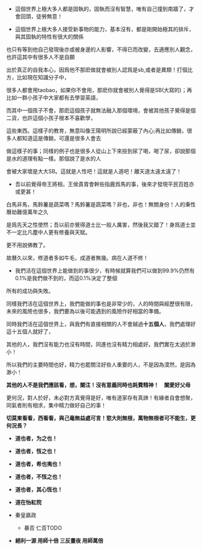 * 這個世界上極大多人都是固執的，固執而沒有智慧，唯有自己撞到南牆了，才會回頭，徒勞無意！

* 這個世界上極大多人接受新事物的能力，基本沒有，都是剛開始極其的排斥，與其固執的特性有很大的關係  

也只有等到他自己發現後亦或被身邊的人影響，不得已而改變，去適應別人觀念，也許這其中有很多人不是自願  

出於真正的自我本心，因爲他不那麽做就會被別人認爲是sb,或者是異類！打個比方，比如現在知識分子中，  

很多人都會用taobao，如果你不會用，那麽你就會被別人覺得是SB(大寫的)；再比如一群小孩子中大家都有去學習英語，

而其中一個孩子不會，那麽這個孩子就無法融入那個環境，會被其他孩子覺得是個二貨，也許這個小孩子根本不喜歡學，  

這些東西。這樣子的教育，無意叫像王陽明所說已經蒙蔽了內心;再比如傳銷，很多人都知道這是傳銷，可還是很多人會去  

做這樣子的事；同樣的例子也是很多人從山上下來撿到尿了喝，喝了尿，卻說那個是水的道理有點一樣。那個說了是水的人  

會被大家壞是大大SB。這就是人性吧！這就是人道吧！離天道太遠太遠了！  

* 吾以前覺得帝王將相，王侯貴胄會幹些指鹿爲馬的事，後來才發現平民百姓亦或更甚！　　

白馬非馬，馬鈴薯是蔬菜嗎？馬鈴薯是蔬菜嗎？非也，非也！無關身份！人的秉性曆劫難億萬年之久  

是爲先天之性使然；吾以前亦覺得道士比一般人厲害，然後我又錯了！身爲道士並不一定比凡塵中人更有修養與天賦。 

更不用說佛教了。

故曆久以來，修道者多如牛毛，成道者無幾。病在人道不修！

* 我們活在這個世界上能做到的事很少，有時候就算我們可以做到99.9%仍然有0.1%是我們做不到的，而這0.1%決定了整個                       

所有的成功與失敗。

同樣我們活在這個世界上，我們能做的事也是非常少的，人的時間與經歷很有限，未來的風險也很多，我們要為以後可能遇到的風險作好相當的準備。  


同時我們活在這個世界上，與我們有直接相關的人不會越過**十五個人**，我們處理好這十五個人就好了，

其他的人，我們沒有能力也沒有時間，同進也沒有精力相處好。我們實在太過於渺小！

所以我們的主要時間也好，精力也罷關注好些人重要的人，不是因為漠然，是因為渺小！

**其他的人不是我們應該看，想，關注！沒有意義同時也耗費精神！　關愛好父母**

更何況，對人於好，未必對方真覺得是好，唯有道家存有真諦！有緣者自會想聚，同氣者則有相求，集中精力做好自己的事！

**切莫東看看，西看看，與己毫無益處可言！慾大則無根，萬物無根者可不能生，更何況長？**

* **道也者，为之也！**

* **道也者，恆之也！**

* **道也者，希也夷也！**

* **道也者，不恆之也！**

* **道也者，其心恆也！**

* **道在怡紅院**

* 秦皇嬴政

  * 暴否 仁否TODO

* **絕利一源 用師十倍 三反晝夜 用師萬倍**


